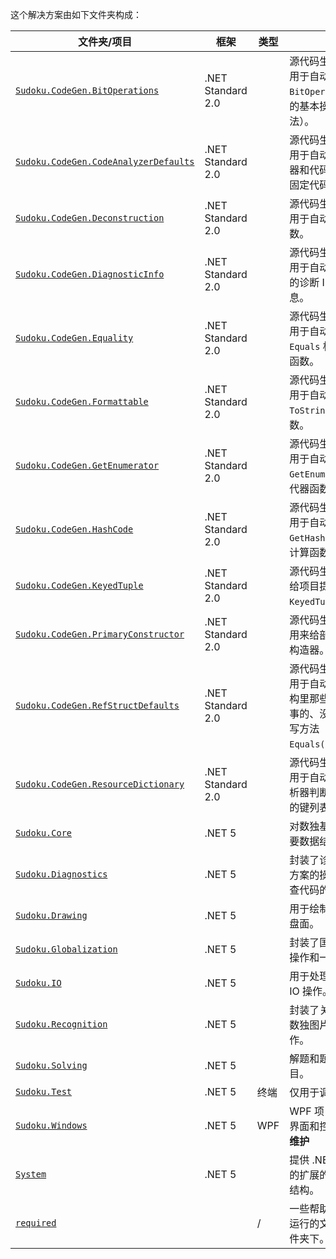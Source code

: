 这个解决方案由如下文件夹构成：

| 文件夹/项目                                                  | 框架              | 类型   | 描述                                                         |
| ------------------------------------------------------------ | ----------------- | ------ | ------------------------------------------------------------ |
| [`Sudoku.CodeGen.BitOperations`](https://github.com/SunnieShine/Sudoku/tree/main/src/Sudoku.CodeGen.BitOperations) | .NET Standard 2.0 |        | 源代码生成器项目，用于自动生成 `BitOperationsEx` 类的基本操作（扩展方法）。 |
| [`Sudoku.CodeGen.CodeAnalyzerDefaults`](https://github.com/SunnieShine/Sudoku/tree/main/src/Sudoku.CodeGen.CodeAnalyzerDefaults) | .NET Standard 2.0 |        | 源代码生成器项目，用于自动为代码分析器和代码修补器生成固定代码。 |
| [`Sudoku.CodeGen.Deconstruction`](https://github.com/SunnieShine/Sudoku/tree/main/src/Sudoku.CodeGen.Deconstruction) | .NET Standard 2.0 |        | 源代码生成器项目，用于自动生成解构函数。                     |
| [`Sudoku.CodeGen.DiagnosticInfo`](https://github.com/SunnieShine/Sudoku/tree/main/src/Sudoku.CodeGen.DiagnosticInfo) | .NET Standard 2.0 |        | 源代码生成器项目，用于自动生成分析器的诊断 ID 和分类信息。                     |
| [`Sudoku.CodeGen.Equality`](https://github.com/SunnieShine/Sudoku/tree/main/src/Sudoku.CodeGen.Equality) | .NET Standard 2.0 |        | 源代码生成器项目，用于自动生成 `Equals` 相等性比较函数。     |
| [`Sudoku.CodeGen.Formattable`](https://github.com/SunnieShine/Sudoku/tree/main/src/Sudoku.CodeGen.Formattable) | .NET Standard 2.0 |        | 源代码生成器项目，用于自动生成 `ToString` 相关函数。     |
| [`Sudoku.CodeGen.GetEnumerator`](https://github.com/SunnieShine/Sudoku/tree/main/src/Sudoku.CodeGen.GetEnumerator) | .NET Standard 2.0 |        | 源代码生成器项目，用于自动生成 `GetEnumerator` 的迭代器函数。 |
| [`Sudoku.CodeGen.HashCode`](https://github.com/SunnieShine/Sudoku/tree/main/src/Sudoku.CodeGen.HashCode) | .NET Standard 2.0 |        | 源代码生成器项目，用于自动生成 `GetHashCode` 哈希码计算函数。 |
| [`Sudoku.CodeGen.KeyedTuple`](https://github.com/SunnieShine/Sudoku/tree/main/src/Sudoku.CodeGen.KeyedTuple) | .NET Standard 2.0 |        | 源代码生成器项目，给项目提供 `KeyedTuple` 记录。             |
| [`Sudoku.CodeGen.PrimaryConstructor`](https://github.com/SunnieShine/Sudoku/tree/main/src/Sudoku.CodeGen.PrimaryConstructor) | .NET Standard 2.0 |        | 源代码生成器项目，用来给部分类生成主构造器。                 |
| [`Sudoku.CodeGen.RefStructDefaults`](https://github.com/SunnieShine/Sudoku/tree/main/src/Sudoku.CodeGen.RefStructDefaults) | .NET Standard 2.0 |        | 源代码生成器项目，用于自动生成引用结构里那些写不写都没事的、没有意义的重写方法（比如 `bool Equals(object?)`）。 |
| [`Sudoku.CodeGen.ResourceDictionary`](https://github.com/SunnieShine/Sudoku/tree/main/src/Sudoku.CodeGen.ResourceDictionary) | .NET Standard 2.0 |        | 源代码生成器项目，用于自动生成用于分析器判断的资源字典的键列表。 |
| [`Sudoku.Core`](https://github.com/SunnieShine/Sudoku/tree/main/src/Sudoku.Core) | .NET 5            |        | 对数独基本元素的主要数据结构的实现。                         |
| [`Sudoku.Diagnostics`](https://github.com/SunnieShine/Sudoku/tree/main/src/Sudoku.Diagnostics) | .NET 5            |        | 封装了诊断整个解决方案的操作，比如检查代码的行数。           |
| [`Sudoku.Drawing`](https://github.com/SunnieShine/Sudoku/tree/main/src/Sudoku.Drawing) | .NET 5            |        | 用于绘制和渲染数独盘面。                                     |
| [`Sudoku.Globalization`](https://github.com/SunnieShine/Sudoku/tree/main/src/Sudoku.Globalization) | .NET 5            |        | 封装了国际化交互的操作和一些常数。                           |
| [`Sudoku.IO`](https://github.com/SunnieShine/Sudoku/tree/main/src/Sudoku.IO) | .NET 5            |        | 用于处理数独相关的 IO 操作。                                 |
| [`Sudoku.Recognition`](https://github.com/SunnieShine/Sudoku/tree/main/src/Sudoku.Recognition) | .NET 5            |        | 封装了关于识别一个数独图片的相关操作。                       |
| [`Sudoku.Solving`](https://github.com/SunnieShine/Sudoku/tree/main/src/Sudoku.Solving) | .NET 5            |        | 解题和题目生成的项目。                                       |
| [`Sudoku.Test`](https://github.com/SunnieShine/Sudoku/tree/main/src/Sudoku.Test) | .NET 5            | 终端   | 仅用于调试代码时。                                           |
| [`Sudoku.Windows`](https://github.com/SunnieShine/Sudoku/tree/main/src/Sudoku.Windows) | .NET 5            | WPF    | WPF 项目，包含 UI 界面和控件。**已停止维护**               |
| [`System`](https://github.com/SunnieShine/Sudoku/tree/main/src/System) | .NET 5            |      | 提供 .NET 库内相关的扩展的方法、类和结构。                   |
| [`required`](https://github.com/SunnieShine/Sudoku/tree/main/src/required) |                   | /    | 一些帮助我们执行和运行的文件也在此文件夹下。                 |